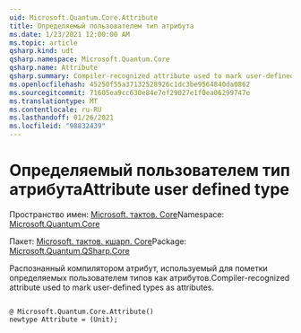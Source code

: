 ```yaml
---
uid: Microsoft.Quantum.Core.Attribute
title: Определяемый пользователем тип атрибута
ms.date: 1/23/2021 12:00:00 AM
ms.topic: article
qsharp.kind: udt
qsharp.namespace: Microsoft.Quantum.Core
qsharp.name: Attribute
qsharp.summary: Compiler-recognized attribute used to mark user-defined types as attributes.
ms.openlocfilehash: 45250f55a37132528926c1dc3be9564840da0862
ms.sourcegitcommit: 71605ea9cc630e84e7ef29027e1f0ea06299747e
ms.translationtype: MT
ms.contentlocale: ru-RU
ms.lasthandoff: 01/26/2021
ms.locfileid: "98832439"
---
```

# <a name="attribute-user-defined-type"></a><span data-ttu-id="750e1-102">Определяемый пользователем тип атрибута</span><span class="sxs-lookup"><span data-stu-id="750e1-102">Attribute user defined type</span></span>

<span data-ttu-id="750e1-103">Пространство имен: [Microsoft. тактов. Core](xref:Microsoft.Quantum.Core)</span><span class="sxs-lookup"><span data-stu-id="750e1-103">Namespace: [Microsoft.Quantum.Core](xref:Microsoft.Quantum.Core)</span></span>

<span data-ttu-id="750e1-104">Пакет: [Microsoft. тактов. кшарп. Core](https://nuget.org/packages/Microsoft.Quantum.QSharp.Core)</span><span class="sxs-lookup"><span data-stu-id="750e1-104">Package: [Microsoft.Quantum.QSharp.Core](https://nuget.org/packages/Microsoft.Quantum.QSharp.Core)</span></span>


<span data-ttu-id="750e1-105">Распознанный компилятором атрибут, используемый для пометки определяемых пользователем типов как атрибутов.</span><span class="sxs-lookup"><span data-stu-id="750e1-105">Compiler-recognized attribute used to mark user-defined types as attributes.</span></span>

```qsharp

@ Microsoft.Quantum.Core.Attribute()
newtype Attribute = (Unit);
```

